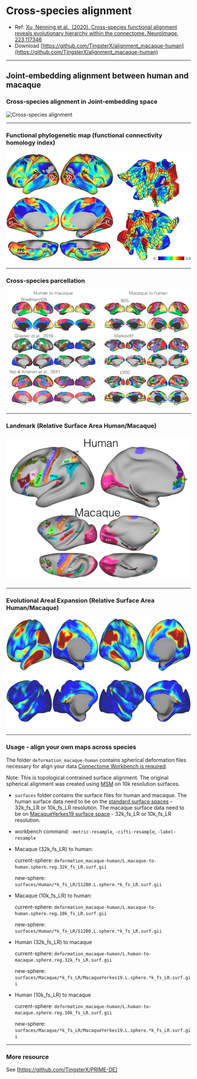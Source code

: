 # Cross-species alignment

- Ref: [Xu, Nenning et al., (2020). Cross-species functional alignment reveals evolutionary hierarchy within the connectome. NeuroImage, 223,117346](https://www.sciencedirect.com/science/article/pii/S1053811920308326)
- Download [https://github.com/TingsterX/alignment_macaque-human](https://github.com/TingsterX/alignment_macaque-human)
---
## Joint-embedding alignment between human and macaque

### Cross-species alignment in Joint-embedding space
![Cross-species alignment](https://github.com/TingsterX/alignment_macaque-human/blob/main/animations/cross-species_alignment_28s.gif)

---
### Functional phylogenetic map  (functional connectivity homology index)

<img src=https://github.com/TingsterX/alignment_macaque-human/blob/main/functional_homology/figure_functional_homology_map.png alt="homology map" height=300> 

---
### Cross-species parcellation
<img src=https://github.com/TingsterX/alignment_macaque-human/blob/main/cross-species_parcellation/figure_cross-species_parcellation.png alt="human">

---
### Landmark (Relative Surface Area Human/Macaque)
<img src=https://github.com/TingsterX/alignment_macaque-human/blob/main/landmarks/figure_landmarks.png alt="human" height=400>

---
### Evolutional Areal Expansion (Relative Surface Area Human/Macaque)
<img src=https://github.com/TingsterX/alignment_macaque-human/blob/main/area_expansion/figure_area_expansion_relative_0_36_human.png alt="human" height=150>
<img src=https://github.com/TingsterX/alignment_macaque-human/blob/main/area_expansion/figure_area_expansion_relative_0_36_monkey.png alt="macaque" height=150>

---
### Usage - align your own maps across species 
The folder `deformation_macaque-human` contains spherical deformation files necessary for align your data [Connectome Workbench is required](https://www.humanconnectome.org/software/connectome-workbench).

Note: This is topological contrained surface alignment. The original spherical alignment was created using [MSM](https://fsl.fmrib.ox.ac.uk/fsl/fslwiki/MSM) on 10k resolution surfaces. 

- `surfaces` folder contains the surface files for human and macaque. The human surface data need to be on the [standard surface spaces](https://osf.io/k89fh/wiki/Surface/) - 32k_fs_LR or 10k_fs_LR resolution. The macaque surface data need to be on [MacaqueYerkes19 surface space](https://balsa.wustl.edu/reference/976nz) - 32k_fs_LR or 10k_fs_LR resolution.
- workbench command: `-metric-resample`, `-cifti-resample`, `-label-resample` 
- Macaque (32k_fs_LR) to human: 

    current-sphere: `deformation_macaque-human/L.macaque-to-human.sphere.reg.32k_fs_LR.surf.gii` 

    new-sphere: `surfaces/Human/*k_fs_LR/S1200.L.sphere.*k_fs_LR.surf.gii` 

- Macaque (10k_fs_LR) to human: 

    current-sphere: `deformation_macaque-human/L.macaque-to-human.sphere.reg.10k_fs_LR.surf.gii` 

    new-sphere: `surfaces/Human/*k_fs_LR/S1200.L.sphere.*k_fs_LR.surf.gii`

- Human (32k_fs_LR) to macaque

    current-sphere: `deformation_macaque-human/L.human-to-macaque.sphere.reg.32k_fs_LR.surf.gii` 

    new-sphere: `surfaces/Macaque/*k_fs_LR/MacaqueYerkes19.L.sphere.*k_fs_LR.surf.gii` 

- Human (10k_fs_LR) to macaque

    current-sphere: `deformation_macaque-human/L.human-to-macaque.sphere.reg.10k_fs_LR.surf.gii` 

    new-sphere: `surfaces/Macaque/*k_fs_LR/MacaqueYerkes19.L.sphere.*k_fs_LR.surf.gii` 
---
### More resource
See [https://github.com/TingsterX/PRIME-DE]
